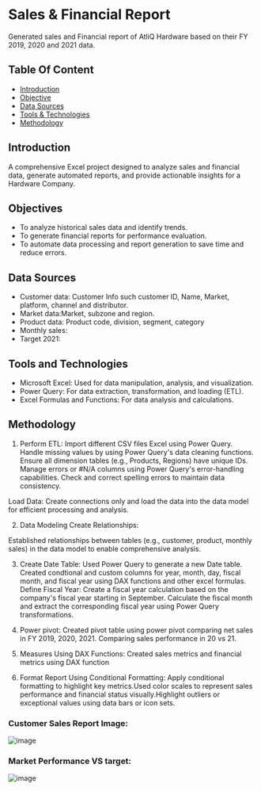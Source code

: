 
# Sales & Financial Report

Generated sales and Financial report of AtliQ Hardware based on their FY 2019, 2020 and 2021 data.


## Table Of Content
- [Introduction](#introduction)
- [Objective](#Objective)
- [Data Sources](#DataSources)
- [Tools & Technologies](#installation)
- [Methodology](#methodology)


## Introduction
A comprehensive Excel project designed to analyze sales and financial data, generate automated reports, and provide actionable insights for a Hardware Company. 

## Objectives
- To analyze historical sales data and identify trends.
- To generate financial reports for performance evaluation.
- To automate data processing and report generation to save time   and reduce errors.

## Data Sources
- Customer data: Customer Info such customer ID, Name, Market, platform, channel and distributor.
- Market data:Market, subzone and region.
- Product data: Product code, division, segment, category
- Monthly sales:
- Target 2021:

## Tools and Technologies
- Microsoft Excel: Used for data manipulation, analysis, and visualization.
- Power Query: For data extraction, transformation, and loading (ETL).
- Excel Formulas and Functions: For data analysis and calculations.

## Methodology

1. Perform ETL: Import different CSV files Excel using Power Query.
Handle missing values by using Power Query's data cleaning functions.
Ensure all dimension tables (e.g., Products, Regions) have unique IDs.
Manage errors or #N/A columns using Power Query's error-handling capabilities.
Check and correct spelling errors to maintain data consistency.

Load Data:
Create connections only and load the data into the data model for efficient processing and analysis.

2. Data Modeling
Create Relationships:

Established relationships between tables (e.g., customer, product, monthly sales) in the data model to enable comprehensive analysis.

3. Create Date Table: Used Power Query to generate a new Date table. Created condtional and custom columns for year, month, day, fiscal month, and fiscal year using DAX functions and other excel formulas.
Define Fiscal Year:
Create a fiscal year calculation based on the company's fiscal year starting in September.
Calculate the fiscal month and extract the corresponding fiscal year using Power Query transformations.

3. Power pivot: Created pivot table using power pivot comparing net sales in FY 2019, 2020, 2021. Comparing sales performance in 20 vs 21.

4. Measures Using DAX Functions: Created sales metrics and financial metrics using DAX function

5. Format Report Using Conditional Formatting: Apply conditional formatting to highlight key metrics.Used color scales to represent sales performance and financial status visually.Highlight outliers or exceptional values using data bars or icon sets.

### Customer Sales Report Image:
![image](https://github.com/user-attachments/assets/79345c77-38e5-43e4-89d3-1c1601472ec4)

### Market Performance VS target:
![image](https://github.com/user-attachments/assets/85f3ddd3-4ea2-45ab-8629-8aa2082fbd2b)

